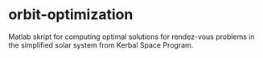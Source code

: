 # orbit-optimization
Matlab skript for computing optimal solutions for rendez-vous problems in the simplified solar system from Kerbal Space Program.
